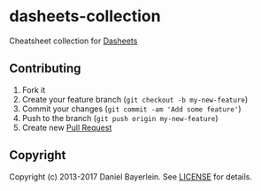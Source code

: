 # dasheets-collection

Cheatsheet collection for [Dasheets](https://github.com/Nix-wie-weg/dasheets)

## Contributing

1. Fork it
2. Create your feature branch (`git checkout -b my-new-feature`)
3. Commit your changes (`git commit -am 'Add some feature'`)
4. Push to the branch (`git push origin my-new-feature`)
5. Create new [Pull Request](../../pull/new/master)

## Copyright

Copyright (c) 2013-2017 Daniel Bayerlein. See [LICENSE](./LICENSE.md) for details.
